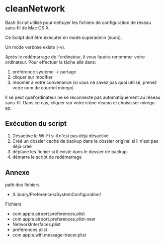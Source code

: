 # cleanNetwork
Bash Script utilisé pour nettoyer les fichiers de configuration de réseau sans-fil de Mac OS X.

Ce Script doit être éxécuter en mode superadmin (sudo).

Un mode verbose existe (-v).

Après le redémarrage de l'ordinateur, il vous faudra renommer votre ordinateur. Pour effectuer la tâche allé dans:

1. préférence système -> partage
2. cliquer sur modifier
3. renomer à votre convenance (si vous ne savez pas quoi utilisé, prenez votre nom de courriel mirego)
 
Il se peut quel'ordinateur ne se reconnecte pas automatiquement au réseau sans-fil. Dans ce cas, cliquer sur votre icône réseau et choisisser mirego-ap.

## Exécution du script

1. Désactive le Wi-Fi si il n'est pas déjà désactivé
2. Créé un dossier caché de backup dans le dossier original si il n'est pas déjà créé
3. déplace les fichier si il existe dans le dossier de backup
4. démarre le script de redémarrage



## Annexe

path des fichiers 
- /Library/Preferences/SystemConfiguration/  

Fichiers
- com.apple.airport.preferences.plist
- com.apple.airport.preferences.plist-new
- NetworkInterfaces.plist
- preferences.plist
- com.apple.wifi.message-tracer.plist

